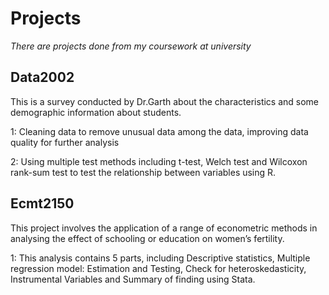 # Projects

*There are projects done from my coursework at university*

## Data2002 ## 

This is a survey conducted by Dr.Garth about the characteristics and some demographic information about students.

1: Cleaning data to remove unusual data among the data, improving data quality for further analysis 

2: Using multiple test methods including t-test, Welch test and Wilcoxon rank-sum test to test the relationship between variables using R.

## Ecmt2150 ##

This project involves the application of a range of econometric methods in analysing the effect of schooling or education on women’s fertility.

1: This analysis contains 5 parts, including Descriptive statistics, Multiple regression model: Estimation and Testing, Check for heteroskedasticity, Instrumental Variables and Summary of finding using Stata.

